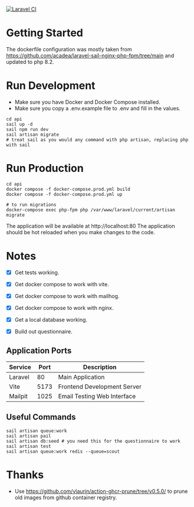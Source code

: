 
[![Laravel CI](https://github.com/ajn123/BreakfastClub/actions/workflows/ci.yml/badge.svg)](https://github.com/ajn123/BreakfastClub/actions/workflows/ci.yml)


# Getting Started 

The dockerfile configuration was mostly taken from https://github.com/acadea/laravel-sail-nginx-php-fpm/tree/main
and updated to php 8.2.


# Run Development
- Make sure you have Docker and Docker Compose installed.
- Make sure you copy a .env.example file to .env and fill in the values.
```
cd api
sail up -d
sail npm run dev
sail artisan migrate
# treat sail as you would any command with php artisan, replacing php with sail
```

# Run Production
```
cd api
docker compose -f docker-compose.prod.yml build
docker compose -f docker-compose.prod.yml up

# to run migrations
docker-compose exec php-fpm php /var/www/laravel/current/artisan migrate 
```
The application will be available at http://localhost:80
The application should be hot reloaded when you make changes to the code.

# Notes

- [x] Get tests working.
- [x] Get docker compose to work with vite.
- [x] Get docker compose to work with mailhog.
- [x] Get docker compose to work with nginx.
- [x] Get a local database working.
- [x] Build out questionnaire.



## Application Ports

| Service    | Port  | Description                               |
|------------|-------|-------------------------------------------|
| Laravel    | 80    | Main Application                      |
| Vite       | 5173  | Frontend Development Server               |
| Mailpit    | 1025  | Email Testing Web Interface               |


## Useful Commands
```
sail artisan queue:work
sail artisan pail
sail artisan db:seed # you need this for the questionnaire to work
sail artisan test
sail artisan queue:work redis --queue=scout
```



# Thanks
- Use https://github.com/vlaurin/action-ghcr-prune/tree/v0.5.0/ to prune old images from github container registry.